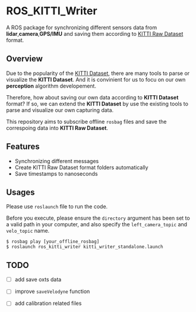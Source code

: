 ROS_KITTI_Writer
==================
A ROS package for synchronizing different sensors data from **lidar**,**camera**,**GPS/IMU** and saving them according to [KITTI Raw Dataset](http://www.cvlibs.net/datasets/kitti/raw_data.php) format.

## Overview
Due to the popularity of the [KITTI Dataset](http://www.cvlibs.net/datasets/kitti/raw_data.php), there are many tools to parse or visualize the **KITTI Dataset**.  And it is convinient for us to  focu on our own **perception** algorithm developement. 

Therefore, how about saving our own data according to **KITTI Dataset** format? If so, we can extend the **KITTI Dataset** by use the existing tools to parse and visualize our own capturing data.

This repository aims to subscribe offline `rosbag` files and save the correspoing data into **KITTI Raw Dataset**.
## Features
- Synchronizing different messages
- Create KITTI Raw Dataset format folders automatically
- Save timestamps to nanoseconds

## Usages
Please use `roslaunch` file to run the code.

Before you execute, please ensure the `directory` argument has been set to a valid path in your computer, and also specify the `left_camera_topic` and `velo_topic` name.
```
$ rosbag play [your_offline_rosbag]
$ roslaunch ros_kitti_writer kitti_writer_standalone.launch
```
## TODO
- [ ]  add save oxts data
- [ ] improve `saveVelodyne` function
- [ ] add calibration related files

